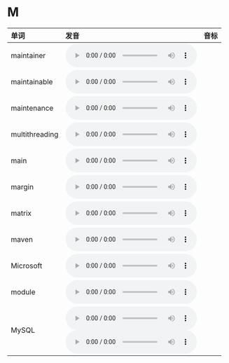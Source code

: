 
# M

| 单词  | 发音 | 音标 |
| :-- | :-- | :-- |
| maintainer | <audio :src="$withBase('/audio/maintainer.mp3')" controls="controls" controlslist="nodownload"></audio> |  |
| maintainable | <audio :src="$withBase('/audio/maintainable.mp3')" controls="controls" controlslist="nodownload"></audio> |  |
| maintenance | <audio :src="$withBase('/audio/maintenance.mp3')" controls="controls" controlslist="nodownload"></audio> |  |
| multithreading | <audio :src="$withBase('/audio/multithreading.mp3')" controls="controls" controlslist="nodownload"></audio> |  |
| main | <audio :src="$withBase('/audio/main.mp3')" controls="controls" controlslist="nodownload"></audio> |  |
| margin | <audio :src="$withBase('/audio/margin.mp3')" controls="controls" controlslist="nodownload"></audio> |  |
| matrix | <audio :src="$withBase('/audio/matrix.mp3')" controls="controls" controlslist="nodownload"></audio> |  |
| maven | <audio :src="$withBase('/audio/maven.mp3')" controls="controls" controlslist="nodownload"></audio> |  |
| Microsoft | <audio :src="$withBase('/audio/Microsoft.mp3')" controls="controls" controlslist="nodownload"></audio> |  |
| module | <audio :src="$withBase('/audio/module.mp3')" controls="controls" controlslist="nodownload"></audio> |  |
| MySQL | <audio :src="$withBase('/audio/MySQL-0.mp3')" controls="controls" controlslist="nodownload"></audio><br/><audio :src="$withBase('/audio/MySQL-1.mp3')" controls="controls" controlslist="nodownload"></audio> |  |
